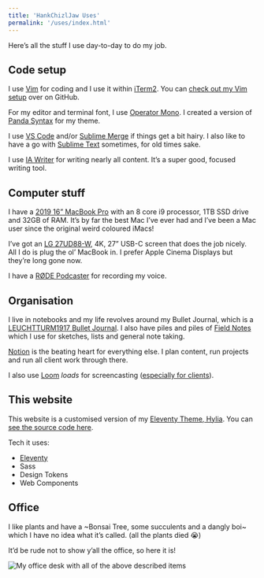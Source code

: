 ```yaml
---
title: 'HankChizlJaw Uses'
permalink: '/uses/index.html'
---
```


Here’s all the stuff I use day-to-day to do my job.

## Code setup

I use [Vim](https://www.vim.org/) for coding and I use it within [iTerm2](https://iterm2.com/). You can [check out my Vim setup](https://github.com/hankchizljaw/chizlvim) over on GitHub.

For my editor and terminal font, I use [Operator Mono](https://www.typography.com/fonts/operator/styles). I created a version of [Panda Syntax](https://github.com/PandaTheme) for my theme.

I use [VS Code](https://code.visualstudio.com/) and/or [Sublime Merge](https://www.sublimemerge.com/) if things get a bit hairy. I also like to have a go with [Sublime Text](https://www.sublimetext.com/) sometimes, for old times sake.

I use [IA Writer](https://ia.net/writer) for writing nearly all content. It’s a super good, focused writing tool.

## Computer stuff

I have a [2019 16” MacBook Pro](https://www.apple.com/uk/macbook-pro-16/) with an 8 core i9 processor, 1TB SSD drive and 32GB of RAM. It’s by far the best Mac I’ve ever had and I’ve been a Mac user since the original weird coloured iMacs! 

I’ve got an [LG 27UD88-W](https://www.lg.com/uk/monitors/lg-27UD88-W), 4K, 27” USB-C screen that does the job nicely. All I do is plug the ol’ MacBook in. I prefer Apple Cinema Displays but they’re long gone now.

I have a [RØDE Podcaster](http://www.rode.com/microphones/podcaster) for recording my voice.

## Organisation 

I live in notebooks and my life revolves around my Bullet Journal, which is a [LEUCHTTURM1917 Bullet Journal](https://www.leuchtturm1917.co.uk/bullet-journal.html?gclid=EAIaIQobChMIle7q9OCU5wIVCFXTCh26LAFjEAAYAiAAEgLSjvD_BwE). I also have piles and piles of [Field Notes](https://fieldnotesbrand.com/) which I use for sketches, lists and general note taking.

[Notion](https://www.notion.so/) is the beating heart for everything else. I plan content, run projects and run all client work through there.

I also use [Loom](https://loom.com) _loads_ for screencasting ([especially for clients](/wrote/screencasting-the-secret-sauce-for-less-time-wasted-in-meetings/)).

## This website

This website is a customised version of my [Eleventy Theme, Hylia](https://hylia.website). You can [see the source code here](https://github.com/hankchizljaw/personal-site-hylia).

Tech it uses:

- [Eleventy](https://11ty.dev) 
- Sass 
- Design Tokens
- Web Components

## Office

I like plants and have a ~Bonsai Tree, some succulents and a dangly boi~ which I have no idea what it’s called. (all the plants died 😭)

It’d be rude not to show y’all the office, so here it is! 

![My office desk with all of the above described items](https://photos.hankchizljaw.com/photos/large/I%E2%80%99ve%20had%20a%20bit%20of%20a%20move%20around-65ba1d.jpeg)
